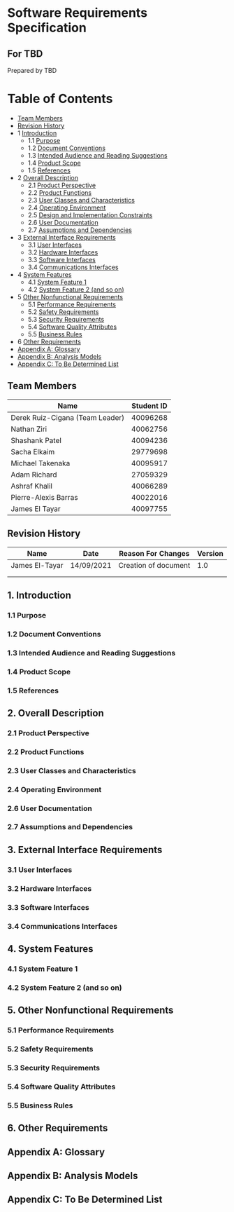 # Software Requirements Specification 
## For TBD
Prepared by TBD

Table of Contents
=
  * [Team Members](#team-members)
  * [Revision History](#revision-history)
  * 1 [Introduction](#1-introduction)
    * 1.1 [Purpose](#11-purpose)
    * 1.2 [Document Conventions](#12-document-conventions)
    * 1.3 [Intended Audience and Reading Suggestions](#13-intended-audience-and-reading-suggestions)
    * 1.4 [Product Scope](#14-product-scope)
    * 1.5 [References](#15-references)
  * 2 [Overall Description](#2-overall-description)
    * 2.1 [Product Perspective](#21-product-perspective)
    * 2.2 [Product Functions](#22-product-functions)
    * 2.3 [User Classes and Characteristics](#23-user-classes-and-characteristics)
    * 2.4 [Operating Environment](#24-operating-environment)
    * 2.5 [Design and Implementation Constraints](#25-design-and-implementation-constraints)
    * 2.6 [User Documentation](#26-user-documentation)
    * 2.7 [Assumptions and Dependencies](#27-assumptions-and-dependencies)
  * 3 [External Interface Requirements](#3-external-interface-requirements)
    * 3.1 [User Interfaces](#31-user-interfaces)
    * 3.2 [Hardware Interfaces](#32-hardware-interfaces)
    * 3.3 [Software Interfaces](#33-software-interfaces)
    * 3.4 [Communications Interfaces](#34-communications-interfaces)
  * 4 [System Features](#4-system-features)
    * 4.1 [System Feature 1](#41-system-feature-1)
    * 4.2 [System Feature 2 (and so on)](#42-system-feature-2-and-so-on)
  * 5 [Other Nonfunctional Requirements](#5-other-nonfunctional-requirements)
    * 5.1 [Performance Requirements](#51-performance-requirements)
    * 5.2 [Safety Requirements](#52-safety-requirements)
    * 5.3 [Security Requirements](#53-security-requirements)
    * 5.4 [Software Quality Attributes](#54-software-quality-attributes)
    * 5.5 [Business Rules](#55-business-rules)
  * 6 [Other Requirements](#6-other-requirements)
* [Appendix A: Glossary](#appendix-a-glossary)
* [Appendix B: Analysis Models](#appendix-b-analysis-models)
* [Appendix C: To Be Determined List](#appendix-c-to-be-determined-list)

## Team Members
| Name | Student ID    |
| ---- | ------- |
|Derek Ruiz-Cigana (Team Leader)| 40096268|
|Nathan Ziri|40062756|
|Shashank Patel|40094236|
|Sacha Elkaim|29779698|
|Michael Takenaka|40095917|
|Adam Richard|27059329|
|Ashraf Khalil|40066289|
|Pierre-Alexis Barras|40022016|
|James El Tayar|40097755|



## Revision History
| Name | Date    | Reason For Changes  | Version   |
| ---- | ------- | ------------------- | --------- |
| James El-Tayar     | 14/09/2021        | Creation of document                     | 1.0          |
|      |         |                     |           |
|      |         |                     |           |

## 1. Introduction
### 1.1 Purpose 
### 1.2 Document Conventions
### 1.3 Intended Audience and Reading Suggestions
### 1.4 Product Scope
### 1.5 References

## 2. Overall Description
### 2.1 Product Perspective
### 2.2 Product Functions
### 2.3 User Classes and Characteristics
### 2.4 Operating Environment
### 2.6 User Documentation
### 2.7 Assumptions and Dependencies

## 3. External Interface Requirements
### 3.1 User Interfaces
### 3.2 Hardware Interfaces
### 3.3 Software Interfaces
### 3.4 Communications Interfaces

## 4. System Features
### 4.1 System Feature 1
### 4.2 System Feature 2 (and so on)

## 5. Other Nonfunctional Requirements
### 5.1 Performance Requirements
### 5.2 Safety Requirements
### 5.3 Security Requirements
### 5.4 Software Quality Attributes
### 5.5 Business Rules

## 6. Other Requirements
## Appendix A: Glossary
## Appendix B: Analysis Models
## Appendix C: To Be Determined List

